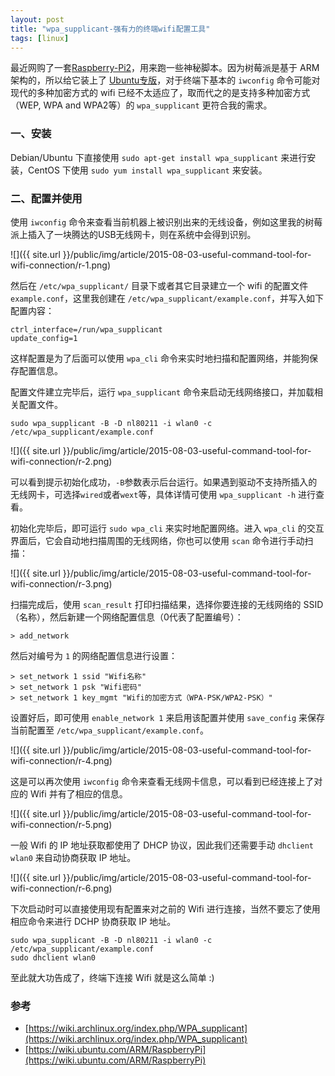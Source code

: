 ```yaml
---
layout: post
title: "wpa_supplicant-强有力的终端wifi配置工具"
tags: [linux]
---
```


最近网购了一套[Raspberry-Pi2](https://www.raspberrypi.org/blog/raspberry-pi-2-on-sale/)，用来跑一些神秘脚本。因为树莓派是基于 ARM 架构的，所以给它装上了 [Ubuntu专版](https://wiki.ubuntu.com/ARM/RaspberryPi)，对于终端下基本的 `iwconfig` 命令可能对现代的多种加密方式的 wifi 已经不太适应了，取而代之的是支持多种加密方式（WEP, WPA and WPA2等）的 `wpa_supplicant` 更符合我的需求。

### 一、安装

Debian/Ubuntu 下直接使用 `sudo apt-get install wpa_supplicant` 来进行安装，CentOS 下使用 `sudo yum install wpa_supplicant` 来安装。

### 二、配置并使用

使用 `iwconfig` 命令来查看当前机器上被识别出来的无线设备，例如这里我的树莓派上插入了一块腾达的USB无线网卡，则在系统中会得到识别。

![]({{ site.url }}/public/img/article/2015-08-03-useful-command-tool-for-wifi-connection/r-1.png)

然后在 `/etc/wpa_supplicant/` 目录下或者其它目录建立一个 wifi 的配置文件 `example.conf`，这里我创建在 `/etc/wpa_supplicant/example.conf`，并写入如下配置内容：

	ctrl_interface=/run/wpa_supplicant
	update_config=1

这样配置是为了后面可以使用 `wpa_cli` 命令来实时地扫描和配置网络，并能狗保存配置信息。

配置文件建立完毕后，运行 `wpa_supplicant` 命令来启动无线网络接口，并加载相关配置文件。

	sudo wpa_supplicant -B -D nl80211 -i wlan0 -c /etc/wpa_supplicant/example.conf
	
![]({{ site.url }}/public/img/article/2015-08-03-useful-command-tool-for-wifi-connection/r-2.png)

可以看到提示初始化成功，`-B`参数表示后台运行。如果遇到驱动不支持所插入的无线网卡，可选择`wired`或者`wext`等，具体详情可使用 `wpa_supplicant -h` 进行查看。

初始化完毕后，即可运行 `sudo wpa_cli` 来实时地配置网络。进入 `wpa_cli` 的交互界面后，它会自动地扫描周围的无线网络，你也可以使用 `scan` 命令进行手动扫描：

![]({{ site.url }}/public/img/article/2015-08-03-useful-command-tool-for-wifi-connection/r-3.png)

扫描完成后，使用 `scan_result` 打印扫描结果，选择你要连接的无线网络的 SSID（名称），然后新建一个网络配置信息（0代表了配置编号）：

	> add_network
	
然后对编号为 `1` 的网络配置信息进行设置：

	> set_network 1 ssid "Wifi名称"
	> set_network 1 psk "Wifi密码"
	> set_network 1 key_mgmt "Wifi的加密方式（WPA-PSK/WPA2-PSK）"

设置好后，即可使用 `enable_network 1` 来启用该配置并使用 `save_config` 来保存当前配置至 `/etc/wpa_supplicant/example.conf`。

![]({{ site.url }}/public/img/article/2015-08-03-useful-command-tool-for-wifi-connection/r-4.png)

这是可以再次使用 `iwconfig` 命令来查看无线网卡信息，可以看到已经连接上了对应的 Wifi 并有了相应的信息。

![]({{ site.url }}/public/img/article/2015-08-03-useful-command-tool-for-wifi-connection/r-5.png)

一般 Wifi 的 IP 地址获取都使用了 DHCP 协议，因此我们还需要手动 `dhclient wlan0` 来自动协商获取 IP 地址。

![]({{ site.url }}/public/img/article/2015-08-03-useful-command-tool-for-wifi-connection/r-6.png)

下次启动时可以直接使用现有配置来对之前的 Wifi 进行连接，当然不要忘了使用相应命令来进行 DCHP 协商获取 IP 地址。

	sudo wpa_supplicant -B -D nl80211 -i wlan0 -c /etc/wpa_supplicant/example.conf
	sudo dhclient wlan0
	
至此就大功告成了，终端下连接 Wifi 就是这么简单 :)

### 参考

* [https://wiki.archlinux.org/index.php/WPA_supplicant](https://wiki.archlinux.org/index.php/WPA_supplicant)
* [https://wiki.ubuntu.com/ARM/RaspberryPi](https://wiki.ubuntu.com/ARM/RaspberryPi)
